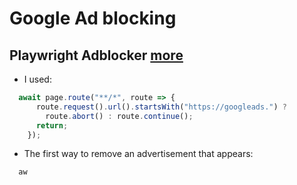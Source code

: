 # Google Ad blocking

## Playwright Adblocker [more](https://www.npmjs.com/package/@cliqz/adblocker-playwright)

- I used:
```javascript
  await page.route("**/*", route => {
      route.request().url().startsWith("https://googleads.") ?
        route.abort() : route.continue();
      return;
    });
```

- The first way to remove an advertisement that appears:
```javascript
  aw